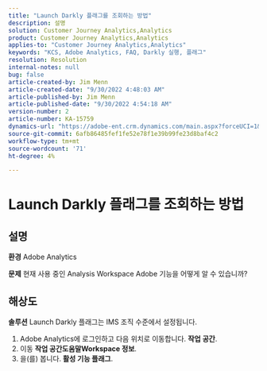 ```yaml
---
title: "Launch Darkly 플래그를 조회하는 방법"
description: 설명
solution: Customer Journey Analytics,Analytics
product: Customer Journey Analytics,Analytics
applies-to: "Customer Journey Analytics,Analytics"
keywords: "KCS, Adobe Analytics, FAQ, Darkly 실행, 플래그"
resolution: Resolution
internal-notes: null
bug: false
article-created-by: Jim Menn
article-created-date: "9/30/2022 4:48:03 AM"
article-published-by: Jim Menn
article-published-date: "9/30/2022 4:54:18 AM"
version-number: 2
article-number: KA-15759
dynamics-url: "https://adobe-ent.crm.dynamics.com/main.aspx?forceUCI=1&pagetype=entityrecord&etn=knowledgearticle&id=2a17b810-7b40-ed11-9db1-0022480866ad"
source-git-commit: 6afb86485fef1fe52e78f1e39b99fe23d8baf4c2
workflow-type: tm+mt
source-wordcount: '71'
ht-degree: 4%

---
```


# Launch Darkly 플래그를 조회하는 방법

## 설명


<b>환경</b>
Adobe Analytics

<b>문제</b>
현재 사용 중인 Analysis Workspace Adobe 기능을 어떻게 알 수 있습니까?


## 해상도


<b>솔루션</b>
Launch Darkly 플래그는 IMS 조직 수준에서 설정됩니다.

1. Adobe Analytics에 로그인하고 다음 위치로 이동합니다. <b>작업 공간</b>.
2. 이동 <b>작업 공간</b><b>도움말</b><b>Workspace 정보</b>.
3. 을(를) 봅니다.<b> 활성 기능 플래그</b>.

